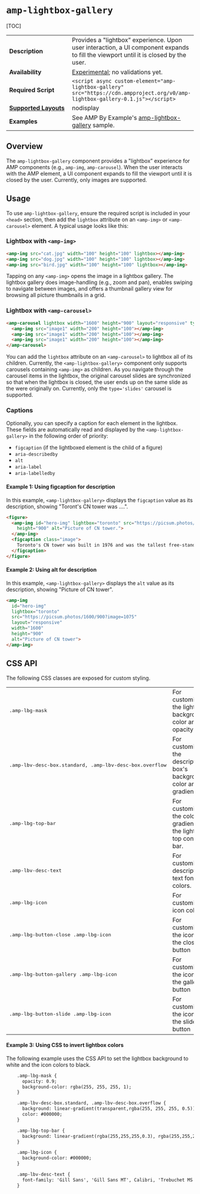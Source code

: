 <!---
Copyright 2018 The AMP HTML Authors. All Rights Reserved.

Licensed under the Apache License, Version 2.0 (the "License");
you may not use this file except in compliance with the License.
You may obtain a copy of the License at

      http://www.apache.org/licenses/LICENSE-2.0

Unless required by applicable law or agreed to in writing, software
distributed under the License is distributed on an "AS-IS" BASIS,
WITHOUT WARRANTIES OR CONDITIONS OF ANY KIND, either express or implied.
See the License for the specific language governing permissions and
limitations under the License.
-->

# <a name="amp-lightbox-gallery"></a> `amp-lightbox-gallery`
[TOC]

<table>
  <tr>
    <td width="40%"><strong>Description</strong></td>
    <td>Provides a "lightbox” experience. Upon user interaction, a UI component expands to fill the viewport until it is closed by the user.</td>
  </tr>
   <tr>
    <td width="40%"><strong>Availability</strong></td>
    <td><a href="https://www.ampproject.org/docs/reference/experimental.html">Experimental</a>; no validations yet.</td>
  </tr>
  <tr>
    <td width="40%"><strong>Required Script</strong></td>
    <td><code>&lt;script async custom-element="amp-lightbox-gallery" src="https://cdn.ampproject.org/v0/amp-lightbox-gallery-0.1.js">&lt;/script></code></td>
  </tr>
  <tr>
    <td class="col-fourty"><strong><a href="https://www.ampproject.org/docs/guides/responsive/control_layout.html">Supported Layouts</a></strong></td>
    <td>nodisplay</td>
  </tr>
  <tr>
    <td width="40%"><strong>Examples</strong></td>
    <td>See AMP By Example's <a href="https://ampbyexample.com/components/amp-lightbox-gallery/">amp-lightbox-gallery</a> sample.</td>
  </tr>
</table>

## Overview

The `amp-lightbox-gallery` component provides a "lightbox” experience for AMP components (e.g., `amp-img`, `amp-carousel`). When the user interacts with the AMP element, a UI component expands to fill the viewport until it is closed by the user. Currently, only images are supported.

## Usage

To use `amp-lightbox-gallery`, ensure the required script is included in your `<head>` section, then add the `lightbox` attribute on an `<amp-img>` or `<amp-carousel>` element. A typical usage looks like this:

### Lightbox with `<amp-img>`

```html
<amp-img src="cat.jpg" width="100" height="100" lightbox></amp-img>
<amp-img src="dog.jpg" width="100" height="100" lightbox></amp-img>
<amp-img src="bird.jpg" width="100" height="100" lightbox></amp-img>
```

Tapping on any `<amp-img>` opens the image in a lightbox gallery. The lightbox gallery does image-handling (e.g., zoom and pan), enables swiping to navigate between images, and offers a thumbnail gallery view for browsing all picture thumbnails in a grid.

### Lightbox with `<amp-carousel>`

```html
<amp-carousel lightbox width="1600" height="900" layout="responsive" type="slides">
  <amp-img src="image1" width="200" height="100"></amp-img>
  <amp-img src="image1" width="200" height="100"></amp-img>
  <amp-img src="image1" width="200" height="100"></amp-img>
</amp-carousel>
```

You can add the `lightbox` attribute on an `<amp-carousel>` to lightbox all of its children. Currently, the `<amp-lightbox-gallery>` component only supports carousels containing `<amp-img>` as children. As you navigate through the carousel items in the lightbox, the original carousel slides are synchronized so that when the lightbox is closed, the user ends up on the same slide as the were originally on. Currently, only the `type='slides'` carousel is supported.

### Captions

Optionally, you can specify a caption for each element in the lightbox. These fields are automatically read and displayed by the `<amp-lightbox-gallery>` in the following order of priority:

- `figcaption` (if the lightboxed element is the child of a figure)
- `aria-describedby`
- `alt`
- `aria-label`
- `aria-labelledby`

#### Example 1: Using figcaption for description

In this example, `<amp-lightbox-gallery>` displays the `figcaption` value as its description, showing "Toront's CN tower was ....".

```html
<figure>
  <amp-img id="hero-img" lightbox="toronto" src="https://picsum.photos/1600/900?image=1075" layout="responsive" width="1600"
    height="900" alt="Picture of CN tower.">
  </amp-img>
  <figcaption class="image">
    Toronto's CN tower was built in 1976 and was the tallest free-standing structure until 2007.
  </figcaption>
</figure>
```

#### Example 2: Using alt for description

In this example, `<amp-lightbox-gallery>` displays the `alt` value as its description, showing "Picture of CN tower".
```html
<amp-img
  id="hero-img"
  lightbox="toronto"
  src="https://picsum.photos/1600/900?image=1075"
  layout="responsive"
  width="1600"
  height="900"
  alt="Picture of CN tower">
</amp-img>
```

## CSS API

The following CSS classes are exposed for custom styling.

<table>
  <tr>
    <td width="40%"><pre>.amp-lbg-mask</pre></td>
    <td>For customizing the lightbox background's color and opacity.</td>
  </tr>
   <tr>
    <td width="40%"><pre>.amp-lbv-desc-box.standard, .amp-lbv-desc-box.overflow</pre></td>
    <td>For customizing the description box's background color and gradient.</td>
  </tr>
  <tr>
    <td width="40%"><pre>.amp-lbg-top-bar</pre></td>
    <td>For customizing the color and gradient for the lightbox's top controls bar.</td>
  </tr>
    <td width="40%"><pre>.amp-lbv-desc-text</ore></td>
    <td>For customizing description text font and colors.</td>
  </tr>
  <tr>
    <td width="40%"><pre>.amp-lbg-icon</pre></td>
    <td>For customizing icon colors.</td>
  </tr>
  <tr>
    <td width="40%"><pre>.amp-lbg-button-close .amp-lbg-icon</pre></td>
    <td>For customizing the icon for the close button</td>
  </tr>
  <tr>
    <td width="40%"><pre>.amp-lbg-button-gallery .amp-lbg-icon</pre></td>
    <td>For customizing the icon for the gallery button</td>
  </tr>
    <tr>
    <td width="40%"><pre>.amp-lbg-button-slide .amp-lbg-icon</pre></td>
    <td>For customizing the icon for the slide button</td>
  </tr>
</table>

#### Example 3: Using CSS to invert lightbox colors

The following example uses the CSS API to set the lightbox background to white and the icon colors to black.

```html
    .amp-lbg-mask {
      opacity: 0.9;
      background-color: rgba(255, 255, 255, 1);
    }

    .amp-lbv-desc-box.standard, .amp-lbv-desc-box.overflow {
      background: linear-gradient(transparent,rgba(255, 255, 255, 0.5));
      color: #000000;
    }

    .amp-lbg-top-bar {
      background: linear-gradient(rgba(255,255,255,0.3), rgba(255,255,255,0));
    }

    .amp-lbg-icon {
      background-color: #000000;
    }

    .amp-lbv-desc-text {
      font-family: 'Gill Sans', 'Gill Sans MT', Calibri, 'Trebuchet MS', sans-serif;
    }
```